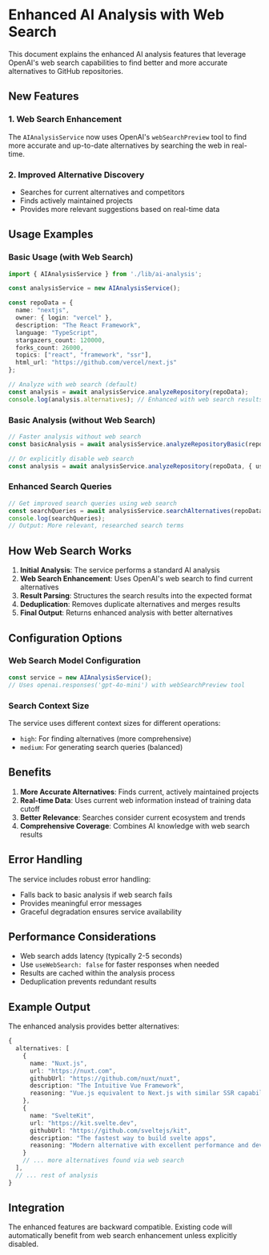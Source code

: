 # Enhanced AI Analysis with Web Search

This document explains the enhanced AI analysis features that leverage OpenAI's web search capabilities to find better and more accurate alternatives to GitHub repositories.

## New Features

### 1. Web Search Enhancement
The `AIAnalysisService` now uses OpenAI's `webSearchPreview` tool to find more accurate and up-to-date alternatives by searching the web in real-time.

### 2. Improved Alternative Discovery
- Searches for current alternatives and competitors
- Finds actively maintained projects
- Provides more relevant suggestions based on real-time data

## Usage Examples

### Basic Usage (with Web Search)
```typescript
import { AIAnalysisService } from './lib/ai-analysis';

const analysisService = new AIAnalysisService();

const repoData = {
  name: "nextjs",
  owner: { login: "vercel" },
  description: "The React Framework",
  language: "TypeScript",
  stargazers_count: 120000,
  forks_count: 26000,
  topics: ["react", "framework", "ssr"],
  html_url: "https://github.com/vercel/next.js"
};

// Analyze with web search (default)
const analysis = await analysisService.analyzeRepository(repoData);
console.log(analysis.alternatives); // Enhanced with web search results
```

### Basic Analysis (without Web Search)
```typescript
// Faster analysis without web search
const basicAnalysis = await analysisService.analyzeRepositoryBasic(repoData);

// Or explicitly disable web search
const analysis = await analysisService.analyzeRepository(repoData, { useWebSearch: false });
```

### Enhanced Search Queries
```typescript
// Get improved search queries using web search
const searchQueries = await analysisService.searchAlternatives(repoData);
console.log(searchQueries);
// Output: More relevant, researched search terms
```

## How Web Search Works

1. **Initial Analysis**: The service performs a standard AI analysis
2. **Web Search Enhancement**: Uses OpenAI's web search to find current alternatives
3. **Result Parsing**: Structures the search results into the expected format
4. **Deduplication**: Removes duplicate alternatives and merges results
5. **Final Output**: Returns enhanced analysis with better alternatives

## Configuration Options

### Web Search Model Configuration
```typescript
const service = new AIAnalysisService();
// Uses openai.responses('gpt-4o-mini') with webSearchPreview tool
```

### Search Context Size
The service uses different context sizes for different operations:
- `high`: For finding alternatives (more comprehensive)
- `medium`: For generating search queries (balanced)

## Benefits

1. **More Accurate Alternatives**: Finds current, actively maintained projects
2. **Real-time Data**: Uses current web information instead of training data cutoff
3. **Better Relevance**: Searches consider current ecosystem and trends
4. **Comprehensive Coverage**: Combines AI knowledge with web search results

## Error Handling

The service includes robust error handling:
- Falls back to basic analysis if web search fails
- Provides meaningful error messages
- Graceful degradation ensures service availability

## Performance Considerations

- Web search adds latency (typically 2-5 seconds)
- Use `useWebSearch: false` for faster responses when needed
- Results are cached within the analysis process
- Deduplication prevents redundant results

## Example Output

The enhanced analysis provides better alternatives:

```typescript
{
  alternatives: [
    {
      name: "Nuxt.js",
      url: "https://nuxt.com",
      githubUrl: "https://github.com/nuxt/nuxt",
      description: "The Intuitive Vue Framework",
      reasoning: "Vue.js equivalent to Next.js with similar SSR capabilities"
    },
    {
      name: "SvelteKit",
      url: "https://kit.svelte.dev",
      githubUrl: "https://github.com/sveltejs/kit",
      description: "The fastest way to build svelte apps",
      reasoning: "Modern alternative with excellent performance and developer experience"
    }
    // ... more alternatives found via web search
  ],
  // ... rest of analysis
}
```

## Integration

The enhanced features are backward compatible. Existing code will automatically benefit from web search enhancement unless explicitly disabled.

